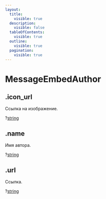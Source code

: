 ```yaml
---
layout:
  title:
    visible: true
  description:
    visible: false
  tableOfContents:
    visible: true
  outline:
    visible: true
  pagination:
    visible: true
---
```


# MessageEmbedAuthor

## .icon_url

Ссылка на изображение.

?[string](https://developer.mozilla.org/ru/docs/Web/JavaScript/Reference/Global_Objects/String)

## .name

Имя автора.

?[string](https://developer.mozilla.org/ru/docs/Web/JavaScript/Reference/Global_Objects/String)

## .url

Ссылка.

?[string](https://developer.mozilla.org/ru/docs/Web/JavaScript/Reference/Global_Objects/String)
